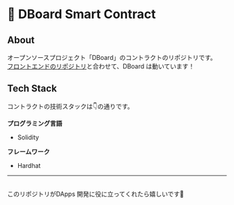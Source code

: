 # 🤝 **DBoard Smart Contract**

## **About**
オープンソースプロジェクト「DBoard」のコントラクトのリポジトリです。<br>
[フロントエンドのリポジトリ](https://github.com/koshin01/dboard-front)と合わせて、DBoard は動いています！

## **Tech Stack**
コントラクトの技術スタックは👇の通りです。

**プログラミング言語**<br>
- Solidity<br>

**フレームワーク**<br>
- Hardhat<br>

***
<br>
このリポジトリがDApps 開発に役に立ってくれたら嬉しいです🫡

